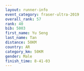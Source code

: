 ```yaml
---
layout: runner-info 
event_category: fraser-ultra-2019 
overall_rank: 57
rank: 40
bib: 5003
first_name: Yu Seng
last_name: Tan
distance: 50KM
country: AR
category_km: 50KM
gender: Male
finish_time: 8-41-03
---
```

